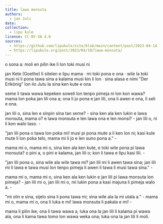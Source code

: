 ```yaml
---
title: lawa monsuta
authors:
  - jan Juli
date:
collection:
  - lipu kule
license: CC-BY-SA 4.0
sources:
  - https://github.com/lipukule/site/blob/main/content/post/2023-04-14-lawa-monsuta.md
  - https://lipukule.org/post/2023/04/10/lawa-monsuta/
---
```


o sona a: moli en pilin ike li lon toki musi ni

jan Kete (Goethe) li sitelen e lipu mama · mi toki pona e ona · wile la toki musi ni li pona tawa sina a
kalama musi kin li lon · sina alasa e nimi "Der Erlkönig" lon ilo Jutu la sina ken kute e ona

seme li tawa wawa kepeken soweli lon tenpo pimeja ni lon kon wawa?
mama lon poka jan lili ona a;
ona li jo pona e jan lili,
ona li awen e ona, li seli e ona.

jan lili o, sina len e sinpin sina tan seme? -
sina ken ala ken lukin e lawa monsuta, mama o?
e lawa monsuta e len lawa ona e len monsi? -
jan lili o, ni li kon walo taso. -

"jan lili pona o tawa lon poka mi!
musi pi pona mute a li ken lon ni;
kasi kule mute li lon poka telo,
mama mi li jo e len suno pona a." -

mama mi o, mama mi o, sina ken ala ken kute,
e toki wile pona pi lawa monsuta?
o pini a, o pini e kalama, jan lili o;
kon li tawa e lipu kasi lili. -

"jan lili pona o, sina wile ala wile tawa mi?
jan lili mi li awen tawa sina;
jan lili mi li lawa e tawa musi lon tenpo pimeja
li awen li tawa li musi tawa sina." -

mama mi o, mama mi o, sina ken ala ken lukin
e jan lili pi lawa monsuta lon pimeja? -
jan lili mi o, jan lili mi o, mi lukin pona a
kasi majuna li pimeja walo a. -

"mi olin e sina, sijelo sina li pona tawa mi;
sina wile ala la mi utala a." -
mama mi o, mama mi o, ona li luka e mi!
lawa monsuta li pakala e mi! -

mama li pilin ike; ona li tawa wawa a,
luka ona la jan lili li kalama pi wawa ala,
ona li kama tawa tomo lon wawa weka ona;
luka ona la jan lili li moli.
